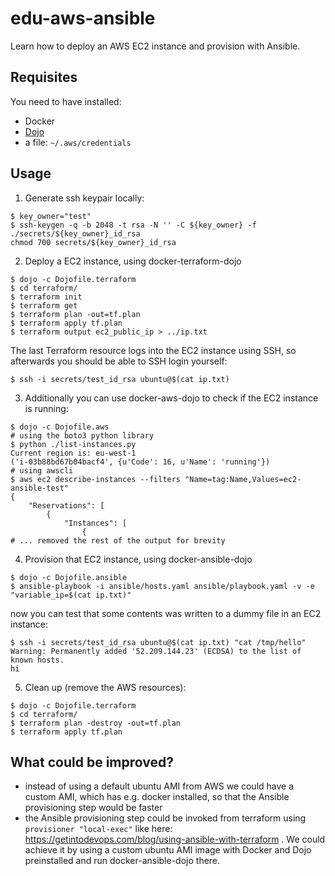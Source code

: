 # edu-aws-ansible

Learn how to deploy an AWS EC2 instance and provision with Ansible.

## Requisites
You need to have installed:
   * Docker
   * [Dojo](https://github.com/kudulab/dojo)
   * a file: `~/.aws/credentials`

## Usage
1. Generate ssh keypair locally:
```
$ key_owner="test"
$ ssh-keygen -q -b 2048 -t rsa -N '' -C ${key_owner} -f ./secrets/${key_owner}_id_rsa
chmod 700 secrets/${key_owner}_id_rsa
```

2. Deploy a EC2 instance, using docker-terraform-dojo
```
$ dojo -c Dojofile.terraform
$ cd terraform/
$ terraform init
$ terraform get
$ terraform plan -out=tf.plan
$ terraform apply tf.plan
$ terraform output ec2_public_ip > ../ip.txt
```
The last Terraform resource logs into the EC2 instance using SSH, so afterwards you should be able to SSH login yourself:
```
$ ssh -i secrets/test_id_rsa ubuntu@$(cat ip.txt)
```
3. Additionally you can use docker-aws-dojo to check if the EC2 instance is running:
```
$ dojo -c Dojofile.aws
# using the boto3 python library
$ python ./list-instances.py
Current region is: eu-west-1
('i-03b88bd67b04bacf4', {u'Code': 16, u'Name': 'running'})
# using awscli
$ aws ec2 describe-instances --filters "Name=tag:Name,Values=ec2-ansible-test"
{
    "Reservations": [
        {
            "Instances": [
                {
# ... removed the rest of the output for brevity
```

4. Provision that EC2 instance, using docker-ansible-dojo
```
$ dojo -c Dojofile.ansible
$ ansible-playbook -i ansible/hosts.yaml ansible/playbook.yaml -v -e "variable_ip=$(cat ip.txt)"
```

now you can test that some contents was written to a dummy file in an EC2 instance:
```
$ ssh -i secrets/test_id_rsa ubuntu@$(cat ip.txt) "cat /tmp/hello"
Warning: Permanently added '52.209.144.23' (ECDSA) to the list of known hosts.
hi
```

5. Clean up (remove the AWS resources):
```
$ dojo -c Dojofile.terraform
$ cd terraform/
$ terraform plan -destroy -out=tf.plan
$ terraform apply tf.plan
```

## What could be improved?

* instead of using a default ubuntu AMI from AWS we could have a custom AMI, which has e.g. docker installed, so that the Ansible provisioning step would be faster
* the Ansible provisioning step could be invoked from terraform using `provisioner "local-exec"` like here: https://getintodevops.com/blog/using-ansible-with-terraform . We could achieve it by using a custom ubuntu AMI image with Docker and Dojo preinstalled and run docker-ansible-dojo there.
